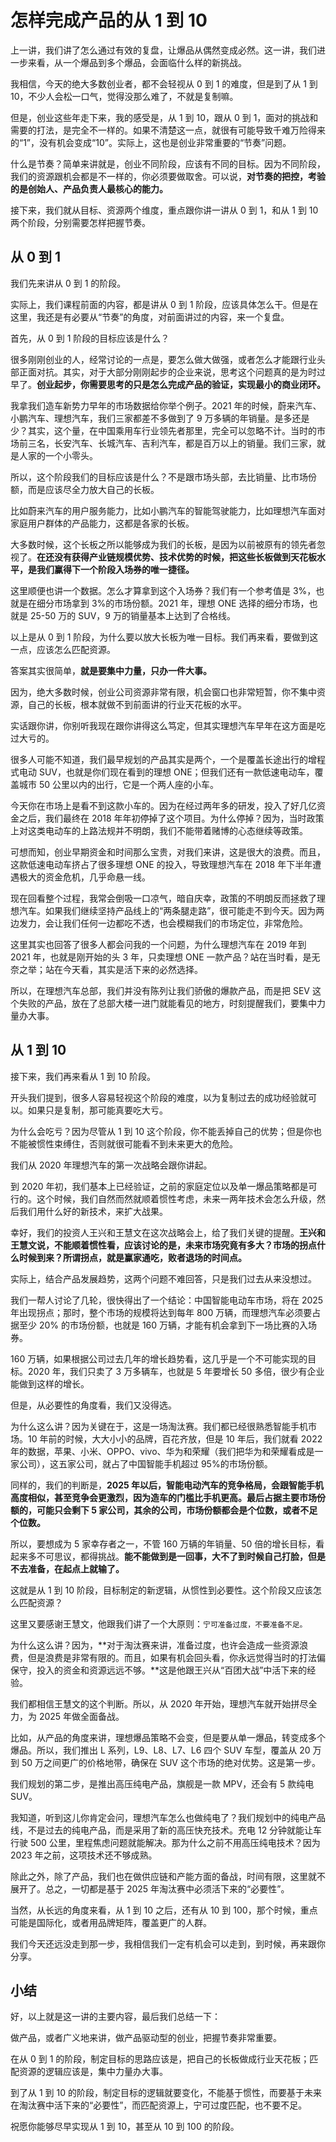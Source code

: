 # 怎样完成产品的从 1 到 10

上一讲，我们讲了怎么通过有效的复盘，让爆品从偶然变成必然。这一讲，我们进一步来看，从一个爆品到多个爆品，会面临什么样的新挑战。

我相信，今天的绝大多数创业者，都不会轻视从 0 到 1 的难度，但是到了从 1 到 10，不少人会松一口气，觉得没那么难了，不就是复制嘛。

但是，创业这些年走下来，我的感受是，从 1 到 10，跟从 0 到 1，面对的挑战和需要的打法，是完全不一样的。如果不清楚这一点，就很有可能导致千难万险得来的“1”，没有机会变成“10”。实际上，这也是创业非常重要的“节奏”问题。

什么是节奏？简单来讲就是，创业不同阶段，应该有不同的目标。因为不同阶段，我们的资源跟机会都是不一样的，你必须要做取舍。可以说，**对节奏的把控，考验的是创始人、产品负责人最核心的能力。**

接下来，我们就从目标、资源两个维度，重点跟你讲一讲从 0 到 1，和从 1 到 10 两个阶段，分别需要怎样把握节奏。

## 从 0 到 1

我们先来讲从 0 到 1 的阶段。

实际上，我们课程前面的内容，都是讲从 0 到 1 阶段，应该具体怎么干。但是在这里，我还是有必要从“节奏”的角度，对前面讲过的内容，来一个复盘。

首先，从 0 到 1 阶段的目标应该是什么？

很多刚刚创业的人，经常讨论的一点是，要怎么做大做强，或者怎么才能跟行业头部正面对抗。其实，对于大部分刚刚起步的企业来说，思考这个问题真的是为时过早了。**创业起步，你需要思考的只是怎么完成产品的验证，实现最小的商业闭环。**

我拿我们造车新势力早年的市场数据给你举个例子。2021 年的时候，蔚来汽车、小鹏汽车、理想汽车，我们三家都差不多做到了 9 万多辆的年销量。是多还是少？其实，这个量，在中国乘用车行业领先者那里，完全可以忽略不计。当时的市场前三名，长安汽车、长城汽车、吉利汽车，都是百万以上的销量。我们三家，就是人家的一个小零头。

所以，这个阶段我们的目标应该是什么？不是跟市场头部，去比销量、比市场份额，而是应该尽全力放大自己的长板。

比如蔚来汽车的用户服务能力，比如小鹏汽车的智能驾驶能力，比如理想汽车面对家庭用户群体的产品能力，这都是各家的长板。

大多数时候，这个长板之所以能够成为我们的长板，是因为以前被原有的领先者忽视了。**在还没有获得产业链规模优势、技术优势的时候，把这些长板做到天花板水平，是我们赢得下一个阶段入场券的唯一捷径。**

这里顺便也讲一个数据。怎么才算拿到这个入场券？我们有一个参考值是 3%，也就是在细分市场拿到 3%的市场份额。2021 年，理想 ONE 选择的细分市场，也就是 25-50 万的 SUV，9 万的销量基本上达到了合格线。

以上是从 0 到 1 阶段，为什么要以放大长板为唯一目标。我们再来看，要做到这一点，应该怎么匹配资源。

答案其实很简单，**就是要集中力量，只办一件大事。**

因为，绝大多数时候，创业公司资源非常有限，机会窗口也非常短暂，你不集中资源，自己的长板，根本就做不到前面讲的行业天花板的水平。

实话跟你讲，你别听我现在跟你讲得这么笃定，但其实理想汽车早年在这方面是吃过大亏的。

很多人可能不知道，我们最早规划的产品其实是两个，一个是覆盖长途出行的增程式电动 SUV，也就是你们现在看到的理想 ONE；但我们还有一款低速电动车，覆盖城市 50 公里以内的出行，它是一个两人座的小车。

今天你在市场上是看不到这款小车的。因为在经过两年多的研发，投入了好几亿资金之后，我们最终在 2018 年年初停掉了这个项目。为什么停掉？因为，当时政策上对这类电动车的上路法规并不明朗，我们不能带着赌博的心态继续等政策。

可想而知，创业早期资金和时间那么宝贵，对我们来讲，这是很大的浪费。而且，这款低速电动车挤占了很多理想 ONE 的投入，导致理想汽车在 2018 年下半年遭遇极大的资金危机，几乎命悬一线。

现在回看整个过程，我常会倒吸一口凉气，暗自庆幸，政策的不明朗反而拯救了理想汽车。如果我们继续坚持产品线上的“两条腿走路”，很可能走不到今天。因为两边发力，会让我们任何一边都吃不透，也会模糊我们的市场定位，非常危险。

这里其实也回答了很多人都会问我的一个问题，为什么理想汽车在 2019 年到 2021 年，也就是刚开始的头 3 年，只卖理想 ONE 一款产品？站在当时看，是无奈之举；站在今天看，其实是活下来的必然选择。

所以，在理想汽车总部，我们并没有陈列让我们骄傲的爆款产品，而是把 SEV 这个失败的产品，放在了总部大楼一进门就能看见的地方，时刻提醒我们，要集中力量办大事。

## 从 1 到 10

接下来，我们再来看从 1 到 10 阶段。

开头我们提到，很多人容易轻视这个阶段的难度，以为复制过去的成功经验就可以。如果只是复制，那可能真要吃大亏。

为什么会吃亏？因为尽管从 1 到 10 这个阶段，你不能丢掉自己的优势；但是你也不能被惯性束缚住，否则就很可能看不到未来更大的危险。

我们从 2020 年理想汽车的第一次战略会跟你讲起。

到 2020 年初，我们基本上已经验证，之前的家庭定位以及单一爆品策略都是可行的。这个时候，我们自然而然就顺着惯性考虑，未来一两年技术会怎么升级，然后我们用什么好的新技术，来扩大战果。

幸好，我们的投资人王兴和王慧文在这次战略会上，给了我们关键的提醒。**王兴和王慧文说，不能顺着惯性看，应该讨论的是，未来市场究竟有多大？市场的拐点什么时候到来？所谓拐点，就是赢家通吃，败者退场的时间点。**

实际上，结合产品发展趋势，这两个问题不难回答，只是我们过去从来没想过。

我们一帮人讨论了几轮，很快得出了一个结论：中国智能电动车市场，将在 2025 年出现拐点；那时，整个市场的规模将达到每年 800 万辆，而理想汽车必须要占据至少 20% 的市场份额，也就是 160 万辆，才能有机会拿到下一场比赛的入场券。

160 万辆，如果根据公司过去几年的增长趋势看，这几乎是一个不可能实现的目标。2020 年，我们只卖了 3 万多辆车，也就是 5 年要增长 50 多倍，很少有企业能做到这样的增长。

但是，从必要性的角度看，我们又没得选。

为什么这么讲？因为关键在于，这是一场淘汰赛。我们都已经很熟悉智能手机市场。10 年前的时候，大大小小的品牌，百花齐放，但是 10 年后，我们就看 2022 年的数据，苹果、小米、OPPO、vivo、华为和荣耀（我们把华为和荣耀看成是一家公司），这五家公司，就占了中国智能手机超过 95%的市场份额。

同样的，我们的判断是，**2025 年以后，智能电动汽车的竞争格局，会跟智能手机高度相似，甚至竞争会更激烈，因为造车的门槛比手机更高。最后占据主要市场份额的，可能只会剩下 5 家公司，其余的公司，市场份额都会是个位数，或者不足个位数。**

所以，要想成为 5 家幸存者之一，不管 160 万辆的年销量、50 倍的增长目标，看起来多不可思议，都得挑战。**能不能做到是一回事，大不了到时候自己打脸，但是不去准备，在起点上就输了。**

这就是从 1 到 10 阶段，目标制定的新逻辑，从惯性到必要性。这个阶段又应该怎么匹配资源？

这里又要感谢王慧文，他跟我们讲了一个大原则：`宁可准备过度，不要准备不足。`

为什么这么讲？因为，**对于淘汰赛来讲，准备过度，也许会造成一些资源浪费，但是浪费是非常有限的。而且，如果有机会回头看，你永远觉得当时的打法偏保守，投入的资金和资源远远不够。**这是他跟王兴从“百团大战”中活下来的经验。

我们都相信王慧文的这个判断。所以，从 2020 年开始，理想汽车就开始拼尽全力，为 2025 年做全面备战。

比如，从产品的角度来讲，理想爆品策略不会变，但是要从单一爆品，转变成多个爆品。所以，我们推出 L 系列，L9、L8、L7、L6 四个 SUV 车型，覆盖从 20 万到 50 万之间更广的价格地带，确保在 SUV 这个市场的绝对优势。这是第一步。

我们规划的第二步，是推出高压纯电产品，旗舰是一款 MPV，还会有 5 款纯电 SUV。

我知道，听到这儿你肯定会问，理想汽车怎么也做纯电了？我们规划中的纯电产品线，不是过去的纯电产品，而是采用了新的高压快充技术。充电 12 分钟就能让车行驶 500 公里，里程焦虑问题就能解决。那为什么之前不用高压纯电技术？因为 2023 年之前，这项技术还不够成熟。

除此之外，除了产品，我们也在做供应链和产能方面的备战，时间有限，这里就不展开了。总之，一切都是基于 2025 年淘汰赛中必须活下来的“必要性”。

当然，从长远的角度来看，从 1 到 10 之后，还有从 10 到 100，那个时候，重点可能是国际化，或者用品牌矩阵，覆盖更广的人群。

我们今天还远没走到那一步，我相信我们一定有机会可以走到，到时候，再来跟你分享。

## 小结

好，以上就是这一讲的主要内容，最后我们总结一下：

做产品，或者广义地来讲，做产品驱动型的创业，把握节奏非常重要。

在从 0 到 1 的阶段，制定目标的思路应该是，把自己的长板做成行业天花板；匹配资源的逻辑应该是，集中力量办大事。

到了从 1 到 10 的阶段，制定目标的逻辑就要变化，不能基于惯性，而要基于未来在淘汰赛中活下来的“必要性”，而匹配资源上，宁可过度匹配，也不要不足。

祝愿你能够尽早实现从 1 到 10，甚至从 10 到 100 的阶段。
